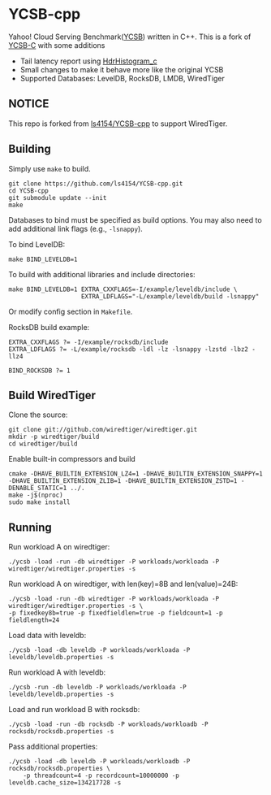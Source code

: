 # YCSB-cpp

Yahoo! Cloud Serving Benchmark([YCSB](https://github.com/brianfrankcooper/YCSB/wiki)) written in C++.
This is a fork of [YCSB-C](https://github.com/basicthinker/YCSB-C) with some additions

 * Tail latency report using [HdrHistogram_c](https://github.com/HdrHistogram/HdrHistogram_c)
 * Small changes to make it behave more like the original YCSB
 * Supported Databases: LevelDB, RocksDB, LMDB, WiredTiger

## NOTICE

This repo is forked from [ls4154/YCSB-cpp](https://github.com/ls4154/YCSB-cpp) to support WiredTiger.

## Building

Simply use `make` to build.

```
git clone https://github.com/ls4154/YCSB-cpp.git
cd YCSB-cpp
git submodule update --init
make
```

Databases to bind must be specified as build options. You may also need to add additional link flags (e.g., `-lsnappy`).

To bind LevelDB:
```
make BIND_LEVELDB=1
```

To build with additional libraries and include directories:
```
make BIND_LEVELDB=1 EXTRA_CXXFLAGS=-I/example/leveldb/include \
                    EXTRA_LDFLAGS="-L/example/leveldb/build -lsnappy"
```

Or modify config section in `Makefile`.

RocksDB build example:
```
EXTRA_CXXFLAGS ?= -I/example/rocksdb/include
EXTRA_LDFLAGS ?= -L/example/rocksdb -ldl -lz -lsnappy -lzstd -lbz2 -llz4

BIND_ROCKSDB ?= 1
```

## Build WiredTiger

Clone the source:
```
git clone git://github.com/wiredtiger/wiredtiger.git
mkdir -p wiredtiger/build
cd wiredtiger/build
```

Enable built-in compressors and build
```
cmake -DHAVE_BUILTIN_EXTENSION_LZ4=1 -DHAVE_BUILTIN_EXTENSION_SNAPPY=1 -DHAVE_BUILTIN_EXTENSION_ZLIB=1 -DHAVE_BUILTIN_EXTENSION_ZSTD=1 -DENABLE_STATIC=1 ../.
make -j$(nproc)
sudo make install
```

## Running

Run workload A on wiredtiger:
```
./ycsb -load -run -db wiredtiger -P workloads/workloada -P wiredtiger/wiredtiger.properties -s
```

Run workload A on wiredtiger, with len(key)=8B and len(value)=24B:
```
./ycsb -load -run -db wiredtiger -P workloads/workloada -P wiredtiger/wiredtiger.properties -s \
-p fixedkey8b=true -p fixedfieldlen=true -p fieldcount=1 -p fieldlength=24
```

Load data with leveldb:
```
./ycsb -load -db leveldb -P workloads/workloada -P leveldb/leveldb.properties -s
```

Run workload A with leveldb:
```
./ycsb -run -db leveldb -P workloads/workloada -P leveldb/leveldb.properties -s
```

Load and run workload B with rocksdb:
```
./ycsb -load -run -db rocksdb -P workloads/workloadb -P rocksdb/rocksdb.properties -s
```

Pass additional properties:
```
./ycsb -load -db leveldb -P workloads/workloadb -P rocksdb/rocksdb.properties \
    -p threadcount=4 -p recordcount=10000000 -p leveldb.cache_size=134217728 -s
```
